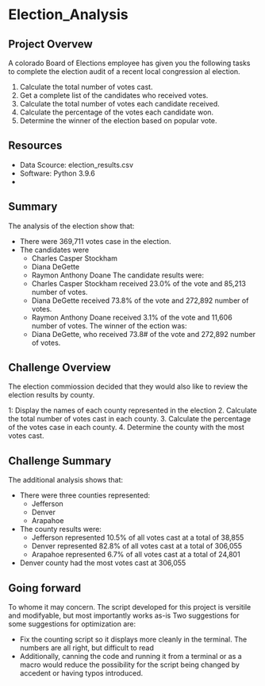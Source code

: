 # Election_Analysis
## Project Overvew
A colorado Board of Elections employee has given you the following tasks to complete the election audit of a recent local congression al election.

1. Calculate the total number of votes cast.
2. Get a complete list of the candidates who received votes.
3. Calculate the total number of votes each candidate received.
4. Calculate the percentage of the votes each candidate won.
5. Determine the winner of the election based on popular vote.

## Resources
- Data Scource: election_results.csv
- Software: Python 3.9.6
-
## Summary
The analysis of the election show that:
- There were 369,711 votes case in the election.
- The candidates were
    - Charles Casper Stockham
    - Diana DeGette
    - Raymon Anthony Doane
The candidate results were:
    - Charles Casper Stockham received 23.0% of the vote and 85,213 number of votes.
    - Diana DeGette received 73.8% of the vote and 272,892 number of votes.
    - Raymon Anthony Doane received 3.1% of the vote and 11,606 number of votes.
The winner of the ection was:
    - Diana DeGette, who received 73.8# of the vote and 272,892 number of votes.
    
## Challenge Overview
The election commiossion decided that they would also like to review the election results by county.

1: Display the names of each county represented in the election
2. Calculate the total number of votes cast in each county.
3. Calculate the percentage of the votes case in each county.
4. Determine the county with the most votes cast.

## Challenge Summary
The additional analysis shows that:
- There were three counties represented: 
    - Jefferson
    - Denver
    - Arapahoe
- The county results were:
    - Jefferson represented 10.5% of all votes cast at a total of 38,855
    - Denver represented 82.8% of all votes cast at a total of 306,055
    - Arapahoe represented 6.7% of all votes cast at a total of 24,801
- Denver county had the most votes cast at 306,055

## Going forward
To whome it may concern. The script developed for this project is versitile and modifyable, but most importantly works as-is
Two suggestions for some suggestions for optimization are: 
- Fix the counting script so it displays more cleanly in the terminal. The numbers are all right, but difficult to read
- Additionally, canning the code and running it from a terminal or as a macro would reduce the possibility for the script being changed by accedent or having typos introduced. 
